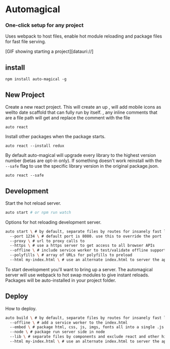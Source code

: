 # Automagical

### One-click setup for any project

Uses webpack to host files, enable hot module reloading and
package files for fast file serving.

[GIF showing starting a project][datauri://]

## install
```
npm install auto-magical -g
```

## New Project
Create a new react project. This will create an up , will add mobile icons as wellto date
scaffold that can fully run by itself.  , any inline comments that are a file path will get and replace the comment with the file
```
auto react
```

Install other packages when the package starts.
```
auto react --install redux
```

By default auto-magical will upgrade every library to the
highest version number (betas are opt-in only). If something
doesn't work reinstall with the `--safe` flag to use the specific
library version in the original package.json.
```
auto react --safe
```

## Development

Start the hot reload server.
```bash
auto start # or npm run watch
```

Options for hot reloading development server.
```bash
auto start \ # by default, separate files by routes for insanely fast loading
  --port 1234 \ # default port is 8080. use this to override the port
  --proxy \ # url to proxy calls to
  --https \ # use a https server to get access to all browser APIs
  --offline \ # include service worker to test/validate offline support, will add mobile icons as well
  --polyfills \ # array of URLs for polyfills to preload
  --html my-index.html \ # use an alternate index.html to server the app, any inline comments that are a file path will get and replace the comment with the file
```

To start development you'll want to bring up a server. The
automagical server will use webpack to hot swap modules to
give instant reloads. Packages will be auto-installed in your
project folder.


## Deploy

How to deploy.

```bash
auto build \ # by default, separate files by routes for insanely fast loading
  --offline \ # add a service worker to the index.html
  --embed \ # package html, css, js, imgs, fonts all into a single .js file (great for CMS deployments)
  --node \ # package run server side in node
  --lib \ # separate files by components and exclude react and other high-level dependencies
  --html my-index.html \ # use an alternate index.html to server the app
```
